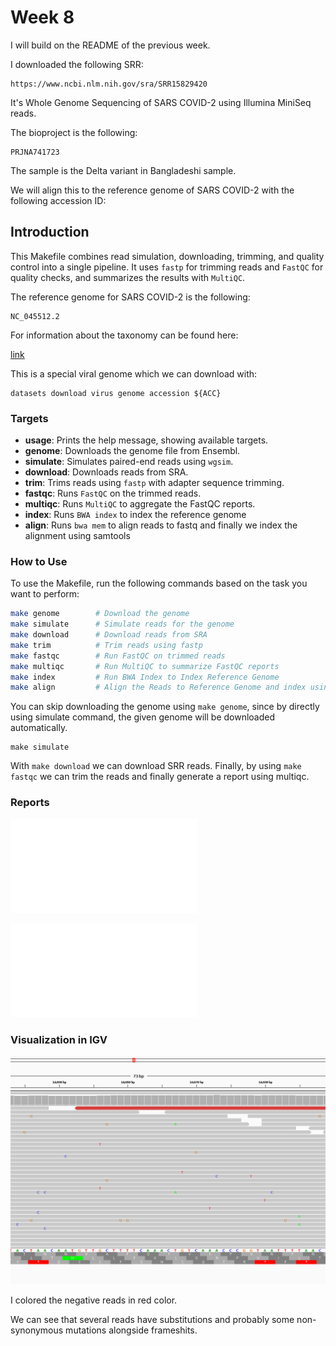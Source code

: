 # Week 8

I will build on the README of the previous week.

I downloaded the following SRR:

```
https://www.ncbi.nlm.nih.gov/sra/SRR15829420
```

It's Whole Genome Sequencing of SARS COVID-2 using Illumina MiniSeq reads.

The bioproject is the following:
```
PRJNA741723
```

The sample is the Delta variant in Bangladeshi sample.

We will align this to the reference genome of SARS COVID-2 with the following accession ID:

## Introduction

This Makefile combines read simulation, downloading, trimming, and quality control into a single pipeline. It uses `fastp` for trimming reads and `FastQC` for quality checks, and summarizes the results with `MultiQC`.

The reference genome for SARS COVID-2 is the following:

```
NC_045512.2
```

For information about the taxonomy can be found here:

[link](https://www.ncbi.nlm.nih.gov/Taxonomy/Browser/wwwtax.cgi?id=2697049)

This is a special viral genome which we can download with:

```
datasets download virus genome accession ${ACC}
```

### Targets

- **usage**: Prints the help message, showing available targets.
- **genome**: Downloads the genome file from Ensembl.
- **simulate**: Simulates paired-end reads using `wgsim`.
- **download**: Downloads reads from SRA.
- **trim**: Trims reads using `fastp` with adapter sequence trimming.
- **fastqc**: Runs `FastQC` on the trimmed reads.
- **multiqc**: Runs `MultiQC` to aggregate the FastQC reports.
- **index**: Runs `BWA index` to index the reference genome
- **align**: Runs `bwa mem` to align reads to fastq and finally we index the alignment using samtools

### How to Use

To use the Makefile, run the following commands based on the task you want to perform:

```bash
make genome        # Download the genome
make simulate      # Simulate reads for the genome
make download      # Download reads from SRA
make trim          # Trim reads using fastp
make fastqc        # Run FastQC on trimmed reads
make multiqc       # Run MultiQC to summarize FastQC reports
make index         # Run BWA Index to Index Reference Genome
make align         # Align the Reads to Reference Genome and index using samtools
```

You can skip downloading the genome using `make genome`, since by directly using simulate command, the given genome will be downloaded automatically. 

```
make simulate
```

With `make download` we can download SRR reads. Finally, by using `make fastqc` we can trim the reads and finally generate a report using multiqc.


### Reports

![report1](reports/SRR15829420_1_fastqc.html)

![report2](reports/SRR15829420_2_fastqc.html)


### Visualization in IGV

![igv](IGV_screenshot.png)

I colored the negative reads in red color.

We can see that several reads have substitutions and probably some non-synonymous mutations alongside frameshits.
